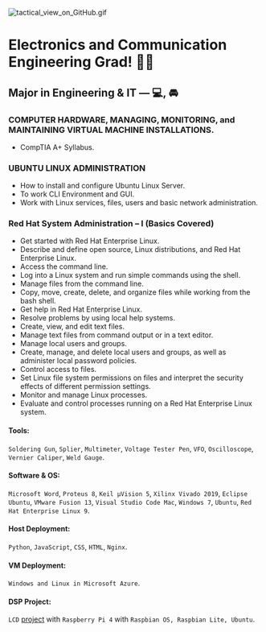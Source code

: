 ![tactical_view_on_GitHub.gif](https://github.com/niladrigithub/niladrigithub/blob/main/tactical_view_on_GitHub.gif.gif)

# Electronics and Communication Engineering Grad! 👨‍🎓

## Major in Engineering & IT — 💻, 🚘

### COMPUTER HARDWARE, MANAGING, MONITORING, and MAINTAINING VIRTUAL MACHINE INSTALLATIONS.
- CompTIA A+ Syllabus.

### UBUNTU LINUX ADMINISTRATION
- How to install and configure Ubuntu Linux Server.
- To work CLI Environment and GUI.
- Work with Linux services, files, users and basic network administration.

### Red Hat System Administration – I (Basics Covered)
- Get started with Red Hat Enterprise Linux.
- Describe and define open source, Linux distributions, and Red Hat Enterprise Linux.
- Access the command line.
- Log into a Linux system and run simple commands using the shell.
- Manage files from the command line.
- Copy, move, create, delete, and organize files while working from the bash shell.
- Get help in Red Hat Enterprise Linux.
- Resolve problems by using local help systems.
- Create, view, and edit text files.
- Manage text files from command output or in a text editor.
- Manage local users and groups.
- Create, manage, and delete local users and groups, as well as administer local password policies.
- Control access to files.
- Set Linux file system permissions on files and interpret the security effects of different permission settings.
- Monitor and manage Linux processes.
- Evaluate and control processes running on a Red Hat Enterprise Linux system.

#### Tools:

`Soldering Gun`, `Splier`, `Multimeter`, `Voltage Tester Pen`, `VFO`, `Oscilloscope`, `Vernier Caliper`, `Weld Gauge`.

#### Software & OS:

`Microsoft Word`, `Proteus 8`, `Keil µVision 5`, `Xilinx Vivado 2019`, `Eclipse Ubuntu`, `VMware Fusion 13`, `Visual Studio Code Mac`, `Windows 7`, `Ubuntu`, `Red Hat Enterprise Linux 9`.

#### Host Deployment:

`Python`, `JavaScript`, `CSS`, `HTML`, `Nginx`.

#### VM Deployment:

`Windows and Linux in Microsoft Azure`.

#### DSP Project:

`LCD` [project](https://niladrigithub.github.io/raspberry-pi-helpdesk-server/) with `Raspberry Pi 4` with `Raspbian OS, Raspbian Lite, Ubuntu`.
